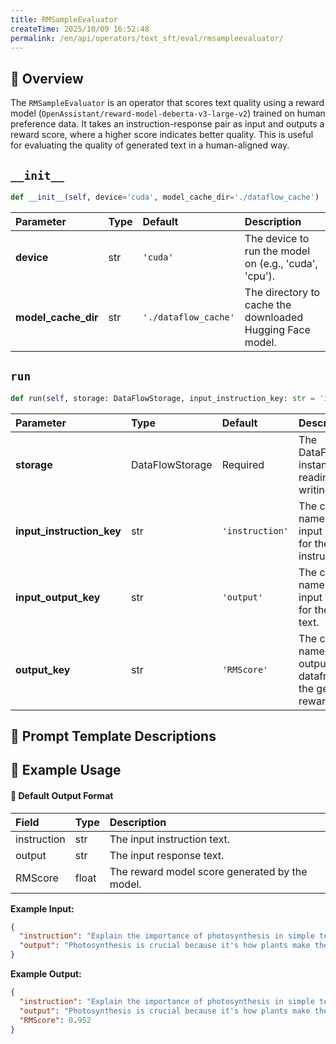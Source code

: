 ```yaml
---
title: RMSampleEvaluator
createTime: 2025/10/09 16:52:48
permalink: /en/api/operators/text_sft/eval/rmsampleevaluator/
---
```


## 📘 Overview

The `RMSampleEvaluator` is an operator that scores text quality using a reward model (`OpenAssistant/reward-model-deberta-v3-large-v2`) trained on human preference data. It takes an instruction-response pair as input and outputs a reward score, where a higher score indicates better quality. This is useful for evaluating the quality of generated text in a human-aligned way.

## `__init__`

```python
def __init__(self, device='cuda', model_cache_dir='./dataflow_cache')
```

| Parameter | Type | Default | Description |
| :--- | :--- | :--- | :--- |
| **device** | str | `'cuda'` | The device to run the model on (e.g., 'cuda', 'cpu'). |
| **model_cache_dir** | str | `'./dataflow_cache'` | The directory to cache the downloaded Hugging Face model. |

## `run`

```python
def run(self, storage: DataFlowStorage, input_instruction_key: str = 'instruction', input_output_key: str = 'output', output_key: str = 'RMScore')
```

| Parameter | Type | Default | Description |
| :--- | :--- | :--- | :--- |
| **storage** | DataFlowStorage | Required | The DataFlowStorage instance for reading and writing data. |
| **input_instruction_key** | str | `'instruction'` | The column name in the input dataframe for the instruction text. |
| **input_output_key** | str | `'output'` | The column name in the input dataframe for the response text. |
| **output_key** | str | `'RMScore'` | The column name in the output dataframe for the generated reward score. |

## 📝 Prompt Template Descriptions

## 🧠 Example Usage

#### 🧾 Default Output Format

| Field | Type | Description |
| :--- | :--- | :--- |
| instruction | str | The input instruction text. |
| output | str | The input response text. |
| RMScore | float | The reward model score generated by the model. |

**Example Input:**

```json
{
  "instruction": "Explain the importance of photosynthesis in simple terms.",
  "output": "Photosynthesis is crucial because it's how plants make their own food using sunlight, water, and air. This process also releases the oxygen that we need to breathe."
}
```

**Example Output:**

```json
{
  "instruction": "Explain the importance of photosynthesis in simple terms.",
  "output": "Photosynthesis is crucial because it's how plants make their own food using sunlight, water, and air. This process also releases the oxygen that we need to breathe.",
  "RMScore": 0.952
}
```
